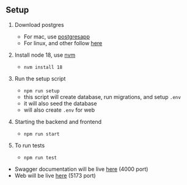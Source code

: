 ## Setup

1. Download postgres

   - For mac, use [postgresapp](https://postgresapp.com/)
   - For linux, and other follow [here](https://www.postgresql.org/download/)

2. Install node 18, use [nvm](https://github.com/nvm-sh/nvm)

   - `nvm install 18`

3. Run the setup script

   - `npm run setup`
   - this script will create database, run migrations, and setup `.env`
   - it will also seed the database
   - will also create `.env` for web

4. Starting the backend and frontend

   - `npm run start`

5. To run tests

   - `npm run test`

- Swagger documentation will be live [here](http://localhost:4000/documentation) (4000 port)
- Web will be live [here](http://localhost:5173/) (5173 port)

